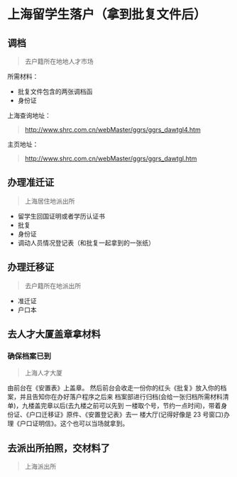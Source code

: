 # 上海留学生落户（拿到批复文件后）

## 调档
> 去户籍所在地地人才市场

所需材料：

* 批复文件包含的两张调档函
* 身份证

上海查询地址：
> http://www.shrc.com.cn/webMaster/ggrs/ggrs_dawtgl4.htm

主页地址：
> http://www.shrc.com.cn/webMaster/ggrs/ggrs_dawtgl.htm

## 办理准迁证

> 上海居住地派出所

* 留学生回国证明或者学历认证书
* 批复
* 身份证
* 调动人员情况登记表（和批复一起拿到的一张纸）

## 办理迁移证

> 去户籍所在地派出所

* 准迁证
* 户口本

## 去人才大厦盖章拿材料

### 确保档案已到

> 上海人才大厦

由前台在《安置表》上盖章。 然后前台会收走一份你的红头《批复》放入你的档案，并且告知你在办好落户程序之后来 档案部进行归档(会给一张归档所需材料清单)，九楼盖完章以后(去九楼之前可以先到 一楼取个号，节约一点时间)，带着身份证、《户口迁移证》原件、《安置登记表》去一 楼大厅(记得好像是 23 号窗口)办理《户口证明信》。这个也可以当场就拿到。

## 去派出所拍照，交材料了

> 上海派出所
